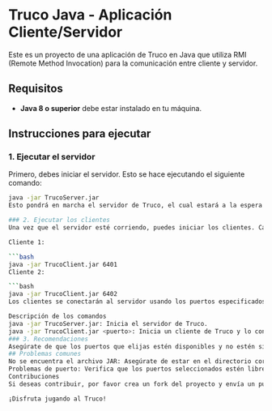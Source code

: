 # Truco Java - Aplicación Cliente/Servidor

Este es un proyecto de una aplicación de Truco en Java que utiliza RMI (Remote Method Invocation) para la comunicación entre cliente y servidor.

## Requisitos

- **Java 8 o superior** debe estar instalado en tu máquina.

## Instrucciones para ejecutar

### 1. Ejecutar el servidor

Primero, debes iniciar el servidor. Esto se hace ejecutando el siguiente comando:

```bash
java -jar TrucoServer.jar
Esto pondrá en marcha el servidor de Truco, el cual estará a la espera de conexiones de los clientes.

### 2. Ejecutar los clientes
Una vez que el servidor esté corriendo, puedes iniciar los clientes. Cada cliente debe conectarse a un puerto diferente para poder jugar.

Cliente 1:

```bash
java -jar TrucoClient.jar 6401
Cliente 2:

```bash
java -jar TrucoClient.jar 6402
Los clientes se conectarán al servidor usando los puertos especificados (en este caso, 6401 y 6402).

Descripción de los comandos
java -jar TrucoServer.jar: Inicia el servidor de Truco.
java -jar TrucoClient.jar <puerto>: Inicia un cliente de Truco y lo conecta al servidor usando el puerto especificado.
### 3. Recomendaciones
Asegúrate de que los puertos que elijas estén disponibles y no estén siendo usados por otros programas.
## Problemas comunes
No se encuentra el archivo JAR: Asegúrate de estar en el directorio correcto donde se encuentra el archivo .jar antes de ejecutarlo.
Problemas de puerto: Verifica que los puertos seleccionados estén libres y no estén siendo utilizados por otros procesos.
Contribuciones
Si deseas contribuir, por favor crea un fork del proyecto y envía un pull request.

¡Disfruta jugando al Truco!